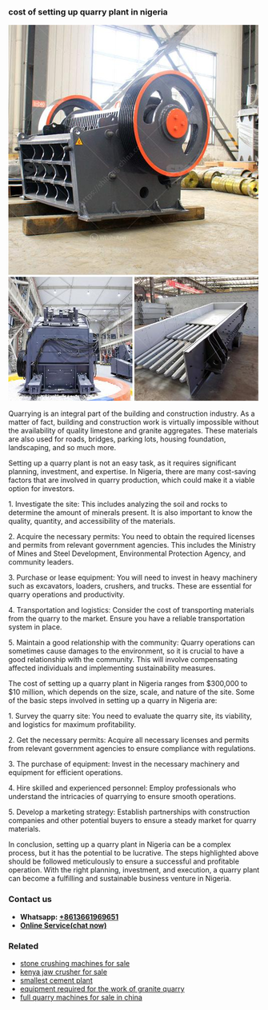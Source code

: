 <h3>cost of setting up quarry plant in nigeria</h3><img src='1704951622.jpg' alt=''><p>Quarrying is an integral part of the building and construction industry. As a matter of fact, building and construction work is virtually impossible without the availability of quality limestone and granite aggregates. These materials are also used for roads, bridges, parking lots, housing foundation, landscaping, and so much more.</p><p>Setting up a quarry plant is not an easy task, as it requires significant planning, investment, and expertise. In Nigeria, there are many cost-saving factors that are involved in quarry production, which could make it a viable option for investors.</p><p>1. Investigate the site: This includes analyzing the soil and rocks to determine the amount of minerals present. It is also important to know the quality, quantity, and accessibility of the materials.</p><p>2. Acquire the necessary permits: You need to obtain the required licenses and permits from relevant government agencies. This includes the Ministry of Mines and Steel Development, Environmental Protection Agency, and community leaders.</p><p>3. Purchase or lease equipment: You will need to invest in heavy machinery such as excavators, loaders, crushers, and trucks. These are essential for quarry operations and productivity.</p><p>4. Transportation and logistics: Consider the cost of transporting materials from the quarry to the market. Ensure you have a reliable transportation system in place.</p><p>5. Maintain a good relationship with the community: Quarry operations can sometimes cause damages to the environment, so it is crucial to have a good relationship with the community. This will involve compensating affected individuals and implementing sustainability measures.</p><p>The cost of setting up a quarry plant in Nigeria ranges from $300,000 to $10 million, which depends on the size, scale, and nature of the site. Some of the basic steps involved in setting up a quarry in Nigeria are:</p><p>1. Survey the quarry site: You need to evaluate the quarry site, its viability, and logistics for maximum profitability.</p><p>2. Get the necessary permits: Acquire all necessary licenses and permits from relevant government agencies to ensure compliance with regulations.</p><p>3. The purchase of equipment: Invest in the necessary machinery and equipment for efficient operations.</p><p>4. Hire skilled and experienced personnel: Employ professionals who understand the intricacies of quarrying to ensure smooth operations.</p><p>5. Develop a marketing strategy: Establish partnerships with construction companies and other potential buyers to ensure a steady market for quarry materials.</p><p>In conclusion, setting up a quarry plant in Nigeria can be a complex process, but it has the potential to be lucrative. The steps highlighted above should be followed meticulously to ensure a successful and profitable operation. With the right planning, investment, and execution, a quarry plant can become a fulfilling and sustainable business venture in Nigeria.</p><h3>Contact us</h3><ul><li><strong>Whatsapp:&nbsp;<a href="https://wa.me/8613661969651">+8613661969651</a></strong></li><li><a href="https://swt.shibang-china.com/?git&amp;zhl&amp;cost of setting up quarry plant in nigeria"><strong>Online Service(chat now)</strong></a></li></ul><h3>Related</h3><ul><li><a href='stone crushing machines for sale.md'>stone crushing machines for sale</a></li><li><a href='kenya jaw crusher for sale.md'>kenya jaw crusher for sale</a></li><li><a href='smallest cement plant.md'>smallest cement plant</a></li><li><a href='equipment required for the work of granite quarry.md'>equipment required for the work of granite quarry</a></li><li><a href='full quarry machines for sale in china.md'>full quarry machines for sale in china</a></li></ul>